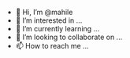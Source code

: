 - 👋 Hi, I’m @mahile
- 👀 I’m interested in ...
- 🌱 I’m currently learning ...
- 💞️ I’m looking to collaborate on ...
- 📫 How to reach me ...

<!---
mahile/mahile is a ✨ special ✨ repository because its `README.md` (this file) appears on your GitHub profile.
You can click the Preview link to take a look at your changes.
--->
